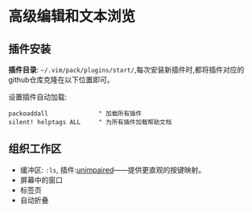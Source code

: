 # 高级编辑和文本浏览

## 插件安装
**插件目录**: `~/.vim/pack/plugins/start/`,每次安装新插件时,都将插件对应的github仓库克隆在以下位置即可。

设置插件自动加载:
```vim
packoaddall              " 加载所有插件
silent! helptags ALL     " 为所有插件加载帮助文档
```

## 组织工作区

- 缓冲区: `:ls`, 插件:[unimpaired](https://github.com/tpope/vim-unimpaired)——提供更直观的按键映射。
- 屏幕中的窗口
- 标签页
- 自动折叠


